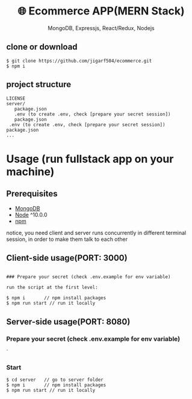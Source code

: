 <h1 align="center">
🌐 Ecommerce APP(MERN Stack)
</h1>
<p align="center">
MongoDB, Expressjs, React/Redux, Nodejs
</p>


## clone or download
```terminal
$ git clone https://github.com/jigarf504/ecommerce.git
$ npm i
```

## project structure
```terminal
LICENSE
server/
   package.json
   .env (to create .env, check [prepare your secret session])
   package.json
 .env (to create .env, check [prepare your secret session])
package.json
...
```

# Usage (run fullstack app on your machine)

## Prerequisites
- [MongoDB](https://gist.github.com/nrollr/9f523ae17ecdbb50311980503409aeb3)
- [Node](https://nodejs.org/en/download/) ^10.0.0
- [npm](https://nodejs.org/en/download/package-manager/)

notice, you need client and server runs concurrently in different terminal session, in order to make them talk to each other

## Client-side usage(PORT: 3000)
```terminal

### Prepare your secret (check .env.example for env variable)

run the script at the first level:

$ npm i       // npm install packages
$ npm run start // run it locally

```

## Server-side usage(PORT: 8080)

### Prepare your secret (check .env.example for env variable)
`
### Start

```terminal
$ cd server   // go to server folder
$ npm i       // npm install packages
$ npm run start // run it locally

```
